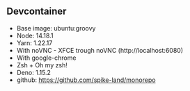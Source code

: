 ## Devcontainer

- Base image: ubuntu:groovy
- Node: 14.18.1
- Yarn: 1.22.17
- With noVNC - XFCE trough noVNC (http://localhost:6080)
- With google-chrome
- Zsh + Oh my zsh!
- Deno: 1.15.2
- github: https://github.com/spike-land/monorepo
